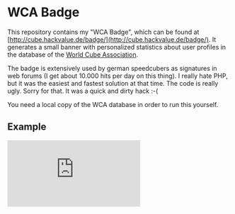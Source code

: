 WCA Badge
=========

This repository contains my "WCA Badge", which can be found at
[http://cube.hackvalue.de/badge/](http://cube.hackvalue.de/badge/).
It generates a small banner with personalized statistics about
user profiles in the database of the
[World Cube Association](http://www.worldcubeassociation.org/).

The badge is extensively used by german speedcubers as signatures
in web forums (I get about 10.000 hits per day on this thing).
I really hate PHP, but it was the easiest and fastest solution
at that time. The code is really ugly. Sorry for that. It was
a quick and dirty hack :-(

You need a local copy of the WCA database in order to run this yourself.

Example
-------

![example](http://cube.hackvalue.de/badge2/img.php?id=2007WEIN01&ranking=WR&event_1=333&event_2=444&event_3=333bf "example")

